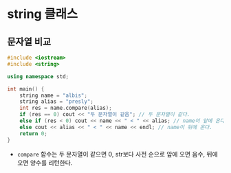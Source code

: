 # string 클래스

## 문자열 비교

```cpp
#include <iostream>
#include <string>

using namespace std;

int main() {
	string name = "albis";
	string alias = "presly";
	int res = name.compare(alias);
	if (res == 0) cout << "두 문자열이 같음"; // 두 문자열이 같다.
	else if (res < 0) cout << name << " < " << alias; // name이 앞에 온다.
	else cout << alias << " < " << name << endl; // name이 뒤에 온다.
	return 0;
}
```

- `compare` 함수는 두 문자열이 같으면 0, str보다 사전 순으로 앞에 오면 음수, 뒤에 오면 양수를 리턴한다.